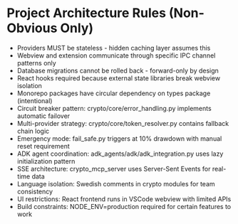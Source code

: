 # Project Architecture Rules (Non-Obvious Only)

- Providers MUST be stateless - hidden caching layer assumes this
- Webview and extension communicate through specific IPC channel patterns only
- Database migrations cannot be rolled back - forward-only by design
- React hooks required because external state libraries break webview isolation
- Monorepo packages have circular dependency on types package (intentional)
- Circuit breaker pattern: crypto/core/error_handling.py implements automatic failover
- Multi-provider strategy: crypto/core/token_resolver.py contains fallback chain logic
- Emergency mode: fail_safe.py triggers at 10% drawdown with manual reset requirement
- ADK agent coordination: adk_agents/adk/adk_integration.py uses lazy initialization pattern
- SSE architecture: crypto_mcp_server uses Server-Sent Events for real-time data
- Language isolation: Swedish comments in crypto modules for team consistency
- UI restrictions: React frontend runs in VSCode webview with limited APIs
- Build constraints: NODE_ENV=production required for certain features to work